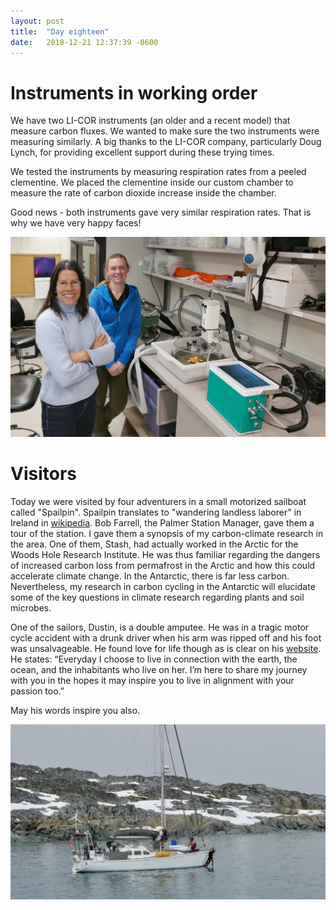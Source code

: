```yaml
---
layout: post
title:  "Day eighteen"
date:   2018-12-21 12:37:39 -0600
---
```

# Instruments in working order
We have two LI-COR instruments (an older and a recent model) that measure carbon fluxes. We wanted to make sure the two instruments were measuring similarly. A big thanks to the LI-COR company, particularly Doug Lynch, for providing excellent support during these trying times. 

We tested the instruments by measuring respiration rates from a peeled clementine. We placed the clementine inside our custom chamber to measure the rate of carbon dioxide increase inside the chamber. 

Good news - both instruments gave very similar respiration rates. That is why we have very happy faces!

![Measuring CO2 increase from clementine](/assets/blog_photos/181221/p1060623.jpg)

# Visitors
Today we were visited by four adventurers in a small motorized sailboat called "Spailpin". Spailpin translates to "wandering landless laborer" in Ireland in [wikipedia](https://en.wikipedia.org/wiki/Spailp%C3%ADn). Bob Farrell, the Palmer Station Manager, gave them a tour of the station. I gave them a synopsis of my carbon-climate research in the area. One of them, Stash, had actually worked in the Arctic for the Woods Hole Research Institute. He was thus familiar regarding the dangers of increased carbon loss from permafrost in the Arctic and how this could accelerate climate change. In the Antarctic, there is far less carbon. Nevertheless, my research in carbon cycling in the Antarctic will elucidate some of the key questions in climate research regarding plants and soil microbes.

One of the sailors, Dustin, is a double amputee. He was in a tragic motor cycle accident with a drunk driver when his arm was ripped off and his foot was unsalvageable. He found love for life though as is clear on his [website](https://thesinglehandedsailor.com/). He states: “Everyday I choose to live in connection with the earth, the ocean, and the inhabitants who live on her. I’m here to share my journey with you in the hopes it may inspire you to live in alignment with your passion too.”

May his words inspire you also.

![Sailors visiting](/assets/blog_photos/181221/p1060621.jpg)



